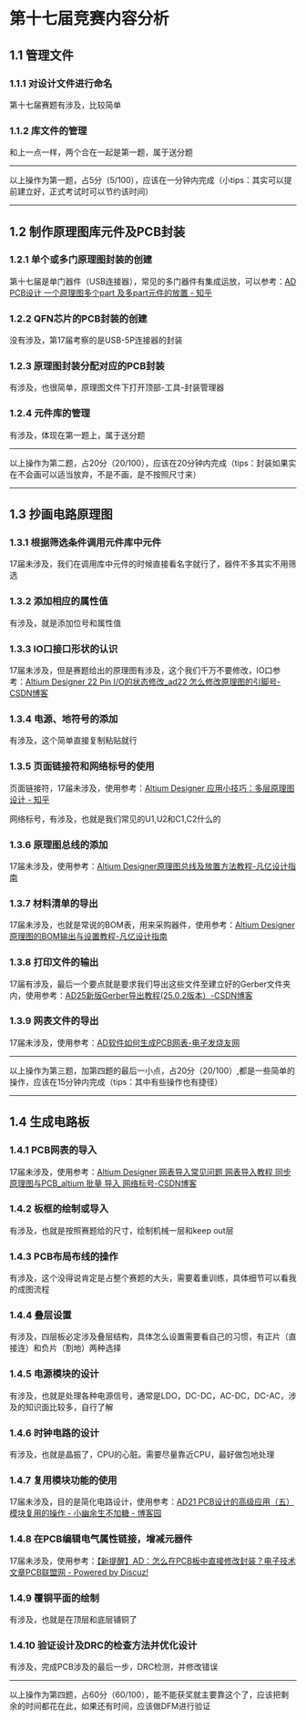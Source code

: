 # 第十七届竞赛内容分析

## 1.1 管理文件

### 1.1.1 对设计文件进行命名

第十七届赛题有涉及，比较简单

### 1.1.2 库文件的管理

和上一点一样，两个合在一起是第一题，属于送分题

---

以上操作为第一题，占5分（5/100），应该在一分钟内完成（小tips：其实可以提前建立好，正式考试时可以节约该时间）

---

## 1.2 制作原理图库元件及PCB封装

### 1.2.1 单个或多门原理图封装的创建

第十七届是单门器件（USB连接器），常见的多门器件有集成运放，可以参考：[AD PCB设计 一个原理图多个part 及多part元件的放置 - 知乎](https://zhuanlan.zhihu.com/p/499321214)

### 1.2.2 QFN芯片的PCB封装的创建

没有涉及，第17届考察的是USB-5P连接器的封装

### 1.2.3 原理图封装分配对应的PCB封装

有涉及，也很简单，原理图文件下打开顶部-工具-封装管理器

### 1.2.4 元件库的管理

有涉及，体现在第一题上，属于送分题

---

以上操作为第二题，占20分（20/100），应该在20分钟内完成（tips：封装如果实在不会画可以适当放弃，不是不画，是不按照尺寸来）

---

## 1.3 抄画电路原理图

### 1.3.1 根据筛选条件调用元件库中元件

17届未涉及，我们在调用库中元件的时候直接看名字就行了，器件不多其实不用筛选

### 1.3.2 添加相应的属性值

有涉及，就是添加位号和属性值

### 1.3.3 IO口接口形状的认识

17届未涉及，但是赛题给出的原理图有涉及，这个我们千万不要修改，IO口参考：[Altium Designer 22 Pin I/O的状态修改_ad22 怎么修改原理图的引脚号-CSDN博客](https://blog.csdn.net/qzf1603/article/details/128194120)

### 1.3.4 电源、地符号的添加

有涉及，这个简单直接复制粘贴就行

### 1.3.5 页面链接符和网络标号的使用

页面链接符，17届未涉及，使用参考：[Altium Designer 应用小技巧：多层原理图设计 - 知乎](https://zhuanlan.zhihu.com/p/418131170)

网络标号，有涉及，也就是我们常见的U1,U2和C1,C2什么的

### 1.3.6 原理图总线的添加

17届未涉及，使用参考：[Altium Designer原理图总线及放置方法教程-凡亿设计指南](https://m.fanyedu.com/guideline/275.html)

### 1.3.7 材料清单的导出

17届未涉及，也就是常说的BOM表，用来采购器件，使用参考：[Altium Designer原理图的BOM输出与设置教程-凡亿设计指南](https://m.fanyedu.com/guideline/288.html)

### 1.3.8 打印文件的输出

17届有涉及，最后一个要点就是要求我们导出这些文件至建立好的Gerber文件夹内，使用参考：[AD25新版Gerber导出教程(25.0.2版本）-CSDN博客](https://blog.csdn.net/weixin_43239241/article/details/143999899#:~:text=AD23版本到AD25版本的Gerber文件导出，均可以参考此文，本文按照AD25最新版本做导出说明演示，请按照图示操作设置即可。%20在PCB界面下【File】→【Fabrication%20Outputs】→【Gerber%20Files】,点击Apply即可，导出文件可直接关闭，无需保存%20回到PCB界面下【File】→【Fabrication%20Outputs】→【NC%20Drill%20Files】)

### 1.3.9 网表文件的导出

17届未涉及，使用参考：[AD软件如何生成PCB网表-电子发烧友网](https://www.elecfans.com/d/5403620.html)

---

以上操作为第三题，加第四题的最后一小点，占20分（20/100）,都是一些简单的操作，应该在15分钟内完成（tips：其中有些操作也有捷径）

---

## 1.4 生成电路板

### 1.4.1 PCB网表的导入

17届未涉及，使用参考：[Altium Designer 网表导入常见问题 网表导入教程 同步原理图与PCB_altium 批量 导入 网络标号-CSDN博客](https://blog.csdn.net/name_qianqian/article/details/78492917)

### 1.4.2 板框的绘制或导入

有涉及，也就是按照赛题给的尺寸，绘制机械一层和keep out层

### 1.4.3 PCB布局布线的操作

有涉及，这个没得说肯定是占整个赛题的大头，需要着重训练，具体细节可以看我的成图流程

### 1.4.4 叠层设置

有涉及，四层板必定涉及叠层结构，具体怎么设置需要看自己的习惯，有正片（直接连）和负片（割地）两种选择

### 1.4.5 电源模块的设计

有涉及，也就是处理各种电源信号，通常是LDO，DC-DC，AC-DC，DC-AC，涉及的知识面比较多，自行了解

### 1.4.6 时钟电路的设计

有涉及，也就是晶振了，CPU的心脏。需要尽量靠近CPU，最好做包地处理

### 1.4.7 复用模块功能的使用

17届未涉及，目的是简化电路设计，使用参考：[AD21 PCB设计的高级应用（五）模块复用的操作 - 小幽余生不加糖 - 博客园](https://www.cnblogs.com/-xiou/p/18043849)

### 1.4.8 在PCB编辑电气属性链接，增减元器件

17届未涉及，使用参考：[【新提醒】AD：怎么在PCB板中直接修改封装？电子技术文章PCB联盟网 - Powered by Discuz!](https://www.pcbbar.com/thread-31624-1-1.html)

### 1.4.9 覆铜平面的绘制

有涉及，也就是在顶层和底层铺铜了

### 1.4.10 验证设计及DRC的检查方法并优化设计

有涉及，完成PCB涉及的最后一步，DRC检测，并修改错误

---

以上操作为第四题，占60分（60/100），能不能获奖就主要靠这个了，应该把剩余的时间都花在此，如果还有时间，应该做DFM进行验证
